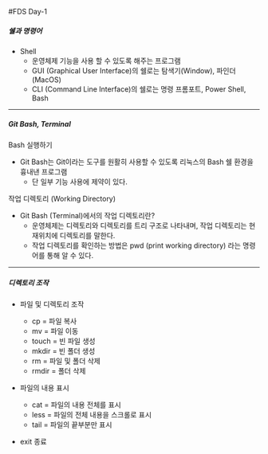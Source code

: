 #FDS Day-1

##### 쉘과 명령어

- Shell
  - 운영체제 기능을 사용 할 수 있도록 해주는 프로그램
  - GUI (Graphical User Interface)의 쉘로는 탐색기(Window), 파인더(MacOS)
  - CLI (Command Line Interface)의 쉘로는 명령 프롬포트, Power Shell, Bash

---

##### Git Bash, Terminal

Bash 실행하기

- Git Bash는 Git이라는 도구를 원활히 사용할 수 있도록 리눅스의 Bash 쉘 환경을 흉내낸 프로그램
  - 단 일부 기능 사용에 제약이 있다.

작업 디렉토리 (Working Directory)

- Git Bash (Terminal)에서의 작업 디렉토리란?
  - 운영체제는 디렉토리와 디렉토리를 트리 구조로 나타내며, 작업 디렉토리는 현재위치에 디렉토리를 말한다.
  - 작업 디렉토리를 확인하는 방법은 pwd (print working directory) 라는 명령어를 통해 알 수 있다.

---

##### 디렉토리 조작

- 파일 및 디렉토리 조작
  - cp = 파일 복사
  - mv = 파일 이동
  - touch = 빈 파일 생성
  - mkdir = 빈 폴더 생성
  - rm = 파일 및 폴더 삭제
  - rmdir = 폴더 삭제

- 파일의 내용 표시

  - cat = 파일의 내용 전체를 표시
  - less = 파일의 전체 내용을 스크롤로 표시
  - tail = 파일의 끝부분만 표시

- exit 종료

